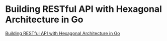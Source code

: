 #  Building RESTful API with Hexagonal Architecture in Go 

[Building RESTful API with Hexagonal Architecture in Go](https://dev.to/bagashiz/building-restful-api-with-hexagonal-architecture-in-go-1mij)
